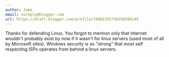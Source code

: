 ```yaml
---
author: Jake
email: noreply@blogger.com
url: https://draft.blogger.com/profile/16002335738256580149
---
```


Thanks for defending Linux. You forgot to mention only that Internet wouldn't probably exist by now if it wasn't for linux servers (used most of all by Microsoft sites). Windows security is so "strong" that most self respecting ISPs operates from behind a linux servers.
